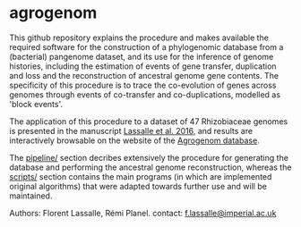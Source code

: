 # agrogenom
This github repository explains the procedure and makes available the required software for the construction of a phylogenomic database from a (bacterial) pangenome dataset, and its use for the inference of genome histories, including the estimation of events of gene transfer, duplication and loss and the reconstruction of ancestral genome gene contents. The specificity of this procedure is to trace the co-evolution of genes across genomes through events of co-transfer and co-duplications, modelled as 'block events'. 

The application of this procedure to a dataset of 47 Rhizobiaceae genomes is presented in the manuscript [Lassalle et al. 2016], and results are interactively browsable on the website of the [Agrogenom database](http://phylariane.univ-lyon1.fr/db/agrogenom/3/).

The [pipeline/] section decribes extensively the procedure for generating the database and performing the ancestral genome reconstruction, whereas the [scripts/] section contains the main programs (in which are implemented original algorithms) that were adapted towards further use and will be maintained.

Authors: Florent Lassalle, Rémi Planel.
contact: [f.lassalle@imperial.ac.uk](mailto:f.lassalle@imperial.ac.uk)

[Lassalle et al. 2016]: http://biorxiv.org/content/early/2016/01/13/034843
[pipeline/]: https://github.com/flass/agrogenom/blob/master/pipeline/
[scripts/]: https://github.com/flass/agrogenom/blob/master/scripts/
